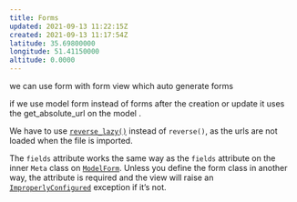 ```yaml
---
title: Forms
updated: 2021-09-13 11:22:15Z
created: 2021-09-13 11:17:54Z
latitude: 35.69800000
longitude: 51.41150000
altitude: 0.0000
---
```


we can use form with form view which auto generate forms 

if we use model form instead of forms after the creation or update it uses the get\_absolute\_url on the model .

We have to use [`reverse_lazy()`](https://docs.djangoproject.com/en/3.2/ref/urlresolvers/#django.urls.reverse_lazy "django.urls.reverse_lazy") instead of `reverse()`, as the urls are not loaded when the file is imported.

The `fields` attribute works the same way as the `fields` attribute on the inner `Meta` class on [`ModelForm`](https://docs.djangoproject.com/en/3.2/topics/forms/modelforms/#django.forms.ModelForm "django.forms.ModelForm"). Unless you define the form class in another way, the attribute is required and the view will raise an [`ImproperlyConfigured`](https://docs.djangoproject.com/en/3.2/ref/exceptions/#django.core.exceptions.ImproperlyConfigured "django.core.exceptions.ImproperlyConfigured") exception if it’s not.
